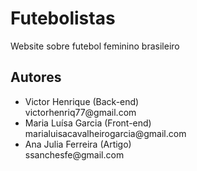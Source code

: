 # Futebolistas
Website sobre futebol feminino brasileiro

<h2> Autores </h2>
<ul>
  <li>Victor Henrique (Back-end) <br>
      victorhenriq77@gmail.com
  </li> 
  <li>Maria Luísa Garcia (Front-end) <br>
      marialuisacavalheirogarcia@gmail.com
  </li> 
   <li>Ana Julia Ferreira (Artigo) <br>
       ssanchesfe@gmail.com
  </li> 
<ul>
